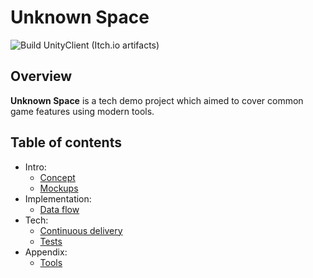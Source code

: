 # Unknown Space

![Build UnityClient (Itch.io artifacts)](https://github.com/KonH/UnknownSpace/actions/workflows/unity_build_itch_artifacts.yml/badge.svg)

## Overview

**Unknown Space** is a tech demo project which aimed to cover common game features using modern tools.

## Table of contents

- Intro:
  - [Concept](Docs/Concept.md)
  - [Mockups](Docs/Mockups.md)
- Implementation:
  - [Data flow](Docs/DataFlow.md)
- Tech:
  - [Continuous delivery](Docs/ContinuousDelivery.md)
  - [Tests](Docs/Tests.md)
- Appendix:
  - [Tools](Docs/Tools.md)